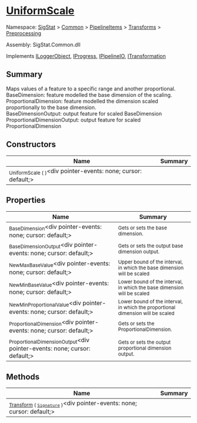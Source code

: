 # [UniformScale](./UniformScale.md)

Namespace: [SigStat]() > [Common](./../../../README.md) > [PipelineItems]() > [Transforms]() > [Preprocessing](./README.md)

Assembly: SigStat.Common.dll

Implements [ILoggerObject](./../../../ILoggerObject.md), [IProgress](./../../../Helpers/IProgress.md), [IPipelineIO](./../../../Pipeline/IPipelineIO.md), [ITransformation](./../../../ITransformation.md)

## Summary
Maps values of a feature to a specific range and another proportional.  <br>BaseDimension: feature modelled the base dimension of the scaling. <br>ProportionalDimension: feature modelled the dimension scaled proportionally to the base dimension. <br>BaseDimensionOutput: output feature for scaled BaseDimension<br>ProportionalDimensionOutput: output feature for scaled ProportionalDimension

## Constructors

| Name | Summary | 
| --- | --- | 
| <sub>UniformScale (  )</sub><div pointer-events: none; cursor: default;><img width=200/></div>| <sub></sub>| <br>


## Properties

| Name | Summary | 
| --- | --- | 
| <sub>BaseDimension</sub><div pointer-events: none; cursor: default;><img width=200/></div>| <sub>Gets or sets the base dimension.</sub>| <br>
| <sub>BaseDimensionOutput</sub><div pointer-events: none; cursor: default;><img width=200/></div>| <sub>Gets or sets the output base dimension output.</sub>| <br>
| <sub>NewMaxBaseValue</sub><div pointer-events: none; cursor: default;><img width=200/></div>| <sub>Upper bound of the interval, in which the base dimension will be scaled</sub>| <br>
| <sub>NewMinBaseValue</sub><div pointer-events: none; cursor: default;><img width=200/></div>| <sub>Lower bound of the interval, in which the base dimension will be scaled</sub>| <br>
| <sub>NewMinProportionalValue</sub><div pointer-events: none; cursor: default;><img width=200/></div>| <sub>Lower bound of the interval, in which the proportional dimension will be scaled</sub>| <br>
| <sub>ProportionalDimension</sub><div pointer-events: none; cursor: default;><img width=200/></div>| <sub>Gets or sets the ProportionalDimension.</sub>| <br>
| <sub>ProportionalDimensionOutput</sub><div pointer-events: none; cursor: default;><img width=200/></div>| <sub>Gets or sets the output proportional dimension output.</sub>| <br>


## Methods

| Name | Summary | 
| --- | --- | 
| <sub>[Transform](./Methods/UniformScale-100663886.md) ( [`Signature`](./../../../Signature.md) )</sub><div pointer-events: none; cursor: default;><img width=200/></div>| <sub></sub>| <br>


